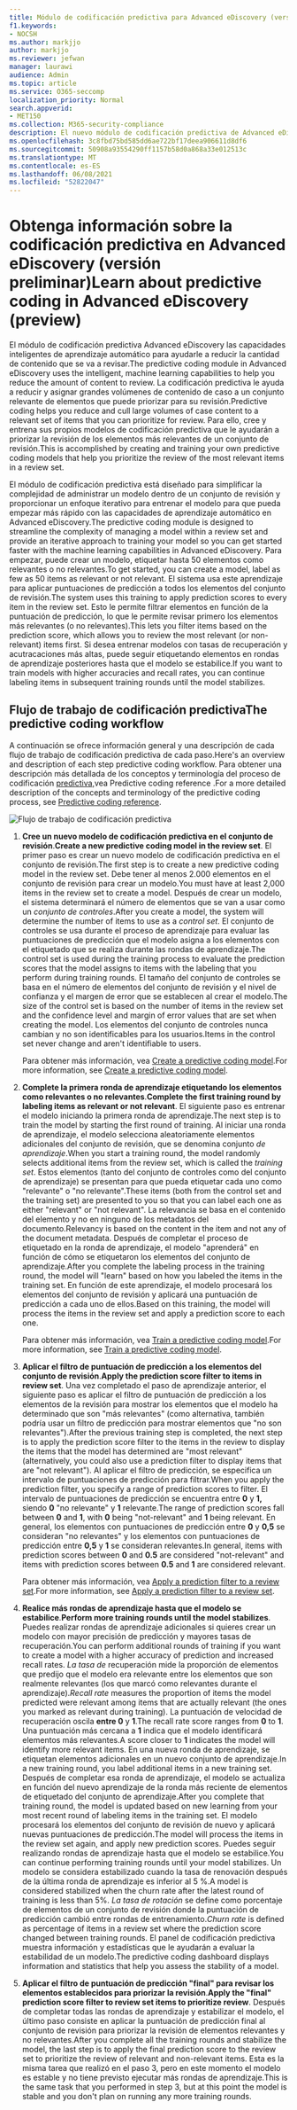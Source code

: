 ```yaml
---
title: Módulo de codificación predictiva para Advanced eDiscovery (versión preliminar)
f1.keywords:
- NOCSH
ms.author: markjjo
author: markjjo
ms.reviewer: jefwan
manager: laurawi
audience: Admin
ms.topic: article
ms.service: O365-seccomp
localization_priority: Normal
search.appverid:
- MET150
ms.collection: M365-security-compliance
description: El nuevo módulo de codificación predictiva de Advanced eDiscovery usa el aprendizaje automático para analizar elementos de un conjunto de revisión para predictiva cuáles son los elementos relevantes para su caso o investigación.
ms.openlocfilehash: 3c8fbd75bd585dd6ae722bf17deea906611d8df6
ms.sourcegitcommit: 50908a93554290ff1157b58d0a868a33e012513c
ms.translationtype: MT
ms.contentlocale: es-ES
ms.lasthandoff: 06/08/2021
ms.locfileid: "52822047"
---
```

# <a name="learn-about-predictive-coding-in-advanced-ediscovery-preview"></a><span data-ttu-id="20a35-103">Obtenga información sobre la codificación predictiva en Advanced eDiscovery (versión preliminar)</span><span class="sxs-lookup"><span data-stu-id="20a35-103">Learn about predictive coding in Advanced eDiscovery (preview)</span></span>

<span data-ttu-id="20a35-104">El módulo de codificación predictiva Advanced eDiscovery las capacidades inteligentes de aprendizaje automático para ayudarle a reducir la cantidad de contenido que se va a revisar.</span><span class="sxs-lookup"><span data-stu-id="20a35-104">The predictive coding module in Advanced eDiscovery uses the intelligent, machine learning capabilities to help you reduce the amount of content to review.</span></span> <span data-ttu-id="20a35-105">La codificación predictiva le ayuda a reducir y asignar grandes volúmenes de contenido de caso a un conjunto relevante de elementos que puede priorizar para su revisión.</span><span class="sxs-lookup"><span data-stu-id="20a35-105">Predictive coding helps you reduce and cull large volumes of case content to a relevant set of items that you can prioritize for review.</span></span> <span data-ttu-id="20a35-106">Para ello, cree y entrena sus propios modelos de codificación predictiva que le ayudarán a priorizar la revisión de los elementos más relevantes de un conjunto de revisión.</span><span class="sxs-lookup"><span data-stu-id="20a35-106">This is accomplished by creating and training your own predictive coding models that help you prioritize the review of the most relevant items in a review set.</span></span>

<span data-ttu-id="20a35-107">El módulo de codificación predictiva está diseñado para simplificar la complejidad de administrar un modelo dentro de un conjunto de revisión y proporcionar un enfoque iterativo para entrenar el modelo para que pueda empezar más rápido con las capacidades de aprendizaje automático en Advanced eDiscovery.</span><span class="sxs-lookup"><span data-stu-id="20a35-107">The predictive coding module is designed to streamline the complexity of managing a model within a review set and provide an iterative approach to training your model so you can get started faster with the machine learning capabilities in Advanced eDiscovery.</span></span> <span data-ttu-id="20a35-108">Para empezar, puede crear un modelo, etiquetar hasta 50 elementos como relevantes o no relevantes.</span><span class="sxs-lookup"><span data-stu-id="20a35-108">To get started, you can create a model, label as few as 50 items as relevant or not relevant.</span></span> <span data-ttu-id="20a35-109">El sistema usa este aprendizaje para aplicar puntuaciones de predicción a todos los elementos del conjunto de revisión.</span><span class="sxs-lookup"><span data-stu-id="20a35-109">The system uses this training to apply prediction scores to every item in the review set.</span></span> <span data-ttu-id="20a35-110">Esto le permite filtrar elementos en función de la puntuación de predicción, lo que le permite revisar primero los elementos más relevantes (o no relevantes).</span><span class="sxs-lookup"><span data-stu-id="20a35-110">This lets you filter items based on the prediction score, which  allows you to review the most relevant (or non-relevant) items first.</span></span> <span data-ttu-id="20a35-111">Si desea entrenar modelos con tasas de recuperación y acutracaciones más altas, puede seguir etiquetando elementos en rondas de aprendizaje posteriores hasta que el modelo se estabilice.</span><span class="sxs-lookup"><span data-stu-id="20a35-111">If you want to train models with higher accuracies and recall rates, you can continue labeling items in subsequent training rounds until the model stabilizes.</span></span>  

## <a name="the-predictive-coding-workflow"></a><span data-ttu-id="20a35-112">Flujo de trabajo de codificación predictiva</span><span class="sxs-lookup"><span data-stu-id="20a35-112">The predictive coding workflow</span></span>

<span data-ttu-id="20a35-113">A continuación se ofrece información general y una descripción de cada flujo de trabajo de codificación predictiva de cada paso.</span><span class="sxs-lookup"><span data-stu-id="20a35-113">Here's an overview and description of each step predictive coding workflow.</span></span> <span data-ttu-id="20a35-114">Para obtener una descripción más detallada de los conceptos y terminología del proceso de codificación [predictiva,](predictive-coding-reference.md)vea Predictive coding reference .</span><span class="sxs-lookup"><span data-stu-id="20a35-114">For a more detailed description of the concepts and terminology of the predictive coding process, see [Predictive coding reference](predictive-coding-reference.md).</span></span>

![Flujo de trabajo de codificación predictiva](..\media\PredictiveCodingWorkflow.png)

1. <span data-ttu-id="20a35-116">**Cree un nuevo modelo de codificación predictiva en el conjunto de revisión**.</span><span class="sxs-lookup"><span data-stu-id="20a35-116">**Create a new predictive coding model in the review set**.</span></span> <span data-ttu-id="20a35-117">El primer paso es crear un nuevo modelo de codificación predictiva en el conjunto de revisión.</span><span class="sxs-lookup"><span data-stu-id="20a35-117">The first step is to create a new predictive coding model in the review set.</span></span> <span data-ttu-id="20a35-118">Debe tener al menos 2.000 elementos en el conjunto de revisión para crear un modelo.</span><span class="sxs-lookup"><span data-stu-id="20a35-118">You must have at least 2,000 items in the review set to create a model.</span></span> <span data-ttu-id="20a35-119">Después de crear un modelo, el sistema determinará el número de elementos que se van a usar como un *conjunto de controles*.</span><span class="sxs-lookup"><span data-stu-id="20a35-119">After you create a model, the system will determine the number of items to use as a *control set*.</span></span> <span data-ttu-id="20a35-120">El conjunto de controles se usa durante el proceso de aprendizaje para evaluar las puntuaciones de predicción que el modelo asigna a los elementos con el etiquetado que se realiza durante las rondas de aprendizaje.</span><span class="sxs-lookup"><span data-stu-id="20a35-120">The control set is used during the training process to evaluate the prediction scores that the model assigns to items with the labeling that you perform during training rounds.</span></span> <span data-ttu-id="20a35-121">El tamaño del conjunto de controles se basa en el número de elementos del conjunto de revisión y el nivel de confianza y el margen de error que se establecen al crear el modelo.</span><span class="sxs-lookup"><span data-stu-id="20a35-121">The size of the control set is based on the number of items in the review set and the confidence level and margin of error values that are set when creating the model.</span></span> <span data-ttu-id="20a35-122">Los elementos del conjunto de controles nunca cambian y no son identificables para los usuarios.</span><span class="sxs-lookup"><span data-stu-id="20a35-122">Items in the control set never change and aren't identifiable to users.</span></span>

   <span data-ttu-id="20a35-123">Para obtener más información, vea [Create a predictive coding model](predictive-coding-create-model.md).</span><span class="sxs-lookup"><span data-stu-id="20a35-123">For more information, see [Create a predictive coding model](predictive-coding-create-model.md).</span></span>

2. <span data-ttu-id="20a35-124">**Complete la primera ronda de aprendizaje etiquetando los elementos como relevantes o no relevantes**.</span><span class="sxs-lookup"><span data-stu-id="20a35-124">**Complete the first training round by labeling items as relevant or not relevant**.</span></span> <span data-ttu-id="20a35-125">El siguiente paso es entrenar el modelo iniciando la primera ronda de aprendizaje.</span><span class="sxs-lookup"><span data-stu-id="20a35-125">The next step is to train the model by starting the first round of training.</span></span> <span data-ttu-id="20a35-126">Al iniciar una ronda de aprendizaje, el modelo selecciona aleatoriamente elementos adicionales del conjunto de revisión, que se denomina conjunto *de aprendizaje*.</span><span class="sxs-lookup"><span data-stu-id="20a35-126">When you start a training round, the model randomly selects additional items from the review set, which is called the *training set*.</span></span> <span data-ttu-id="20a35-127">Estos elementos (tanto del conjunto de controles como del conjunto de aprendizaje) se presentan para que pueda etiquetar cada uno como "relevante" o "no relevante".</span><span class="sxs-lookup"><span data-stu-id="20a35-127">These items (both from the control set and the training set) are presented to you so that you can label each one as either "relevant" or "not relevant".</span></span> <span data-ttu-id="20a35-128">La relevancia se basa en el contenido del elemento y no en ninguno de los metadatos del documento.</span><span class="sxs-lookup"><span data-stu-id="20a35-128">Relevancy is based on the content in the item and not any of the document metadata.</span></span> <span data-ttu-id="20a35-129">Después de completar el proceso de etiquetado en la ronda de aprendizaje, el modelo "aprenderá" en función de cómo se etiquetaron los elementos del conjunto de aprendizaje.</span><span class="sxs-lookup"><span data-stu-id="20a35-129">After you complete the labeling process in the training round, the model will "learn" based on how you labeled the items in the training set.</span></span> <span data-ttu-id="20a35-130">En función de este aprendizaje, el modelo procesará los elementos del conjunto de revisión y aplicará una puntuación de predicción a cada uno de ellos.</span><span class="sxs-lookup"><span data-stu-id="20a35-130">Based on this training, the model will process the items in the review set and apply a prediction score to each one.</span></span>

   <span data-ttu-id="20a35-131">Para obtener más información, vea [Train a predictive coding model](predictive-coding-train-model.md).</span><span class="sxs-lookup"><span data-stu-id="20a35-131">For more information, see [Train a predictive coding model](predictive-coding-train-model.md).</span></span>

3. <span data-ttu-id="20a35-132">**Aplicar el filtro de puntuación de predicción a los elementos del conjunto de revisión**.</span><span class="sxs-lookup"><span data-stu-id="20a35-132">**Apply the prediction score filter to items in review set**.</span></span> <span data-ttu-id="20a35-133">Una vez completado el paso de aprendizaje anterior, el siguiente paso es aplicar el filtro de puntuación de predicción a los elementos de la revisión para mostrar los elementos que el modelo ha determinado que son "más relevantes" (como alternativa, también podría usar un filtro de predicción para mostrar elementos que "no son relevantes").</span><span class="sxs-lookup"><span data-stu-id="20a35-133">After the previous training step is completed, the next step is to apply the prediction score filter to the items in the review to display the items that the model has determined are "most relevant" (alternatively, you could also use a prediction filter to display items that are "not relevant").</span></span> <span data-ttu-id="20a35-134">Al aplicar el filtro de predicción, se especifica un intervalo de puntuaciones de predicción para filtrar.</span><span class="sxs-lookup"><span data-stu-id="20a35-134">When you apply the prediction filter, you specify a range of prediction scores to filter.</span></span> <span data-ttu-id="20a35-135">El intervalo de puntuaciones de predicción se encuentra entre **0** y **1,** siendo **0** "no relevante" y **1** relevante.</span><span class="sxs-lookup"><span data-stu-id="20a35-135">The range of prediction scores fall between **0** and **1**, with **0** being "not-relevant" and **1** being relevant.</span></span> <span data-ttu-id="20a35-136">En general, los elementos con puntuaciones de predicción entre **0** y **0,5** se consideran "no relevantes" y los elementos con puntuaciones de predicción entre **0,5** y **1** se consideran relevantes.</span><span class="sxs-lookup"><span data-stu-id="20a35-136">In general, items with prediction scores between **0** and **0.5** are considered "not-relevant" and items with prediction scores between **0.5** and **1** are considered relevant.</span></span>

   <span data-ttu-id="20a35-137">Para obtener más información, vea [Apply a prediction filter to a review set](predictive-coding-apply-prediction-filter.md).</span><span class="sxs-lookup"><span data-stu-id="20a35-137">For more information, see [Apply a prediction filter to a review set](predictive-coding-apply-prediction-filter.md).</span></span>

4. <span data-ttu-id="20a35-138">**Realice más rondas de aprendizaje hasta que el modelo se estabilice**.</span><span class="sxs-lookup"><span data-stu-id="20a35-138">**Perform more training rounds until the model stabilizes**.</span></span> <span data-ttu-id="20a35-139">Puedes realizar rondas de aprendizaje adicionales si quieres crear un modelo con mayor precisión de predicción y mayores tasas de recuperación.</span><span class="sxs-lookup"><span data-stu-id="20a35-139">You can perform additional rounds of training if you want to create a model with a higher accuracy of prediction and increased recall rates.</span></span> <span data-ttu-id="20a35-140">*La tasa de* recuperación mide la proporción de elementos que predijo que el modelo era relevante entre los elementos que son realmente relevantes (los que marcó como relevantes durante el aprendizaje).</span><span class="sxs-lookup"><span data-stu-id="20a35-140">*Recall rate* measures the proportion of items the model predicted were relevant among items that are actually relevant (the ones you marked as relevant during training).</span></span> <span data-ttu-id="20a35-141">La puntuación de velocidad de recuperación oscila **entre 0** y **1**.</span><span class="sxs-lookup"><span data-stu-id="20a35-141">The recall rate score ranges from **0** to **1**.</span></span> <span data-ttu-id="20a35-142">Una puntuación más cercana a **1** indica que el modelo identificará elementos más relevantes.</span><span class="sxs-lookup"><span data-stu-id="20a35-142">A score closer to **1** indicates the model will identify more relevant items.</span></span> <span data-ttu-id="20a35-143">En una nueva ronda de aprendizaje, se etiquetan elementos adicionales en un nuevo conjunto de aprendizaje.</span><span class="sxs-lookup"><span data-stu-id="20a35-143">In a new training round, you label additional items in a new training set.</span></span> <span data-ttu-id="20a35-144">Después de completar esa ronda de aprendizaje, el modelo se actualiza en función del nuevo aprendizaje de la ronda más reciente de elementos de etiquetado del conjunto de aprendizaje.</span><span class="sxs-lookup"><span data-stu-id="20a35-144">After you complete that training round, the model is updated based on new learning from your most recent round of labeling items in the training set.</span></span> <span data-ttu-id="20a35-145">El modelo procesará los elementos del conjunto de revisión de nuevo y aplicará nuevas puntuaciones de predicción.</span><span class="sxs-lookup"><span data-stu-id="20a35-145">The model will process the items in the review set again, and apply new prediction scores.</span></span> <span data-ttu-id="20a35-146">Puedes seguir realizando rondas de aprendizaje hasta que el modelo se estabilice.</span><span class="sxs-lookup"><span data-stu-id="20a35-146">You can continue performing training rounds until your model stabilizes.</span></span> <span data-ttu-id="20a35-147">Un modelo se considera estabilizado cuando la tasa de renovación después de la última ronda de aprendizaje es inferior al 5 %.</span><span class="sxs-lookup"><span data-stu-id="20a35-147">A model is considered stabilized when the churn rate after the latest round of training is less than 5%.</span></span> <span data-ttu-id="20a35-148">*La tasa de rotación* se define como porcentaje de elementos de un conjunto de revisión donde la puntuación de predicción cambió entre rondas de entrenamiento.</span><span class="sxs-lookup"><span data-stu-id="20a35-148">*Churn rate* is defined as percentage of items in a review set where the prediction score changed between training rounds.</span></span> <span data-ttu-id="20a35-149">El panel de codificación predictiva muestra información y estadísticas que le ayudarán a evaluar la estabilidad de un modelo.</span><span class="sxs-lookup"><span data-stu-id="20a35-149">The predictive coding dashboard displays information and statistics that help you assess the stability of a model.</span></span>

5. <span data-ttu-id="20a35-150">**Aplicar el filtro de puntuación de predicción "final" para revisar los elementos establecidos para priorizar la revisión**.</span><span class="sxs-lookup"><span data-stu-id="20a35-150">**Apply the "final" prediction score filter to review set items to prioritize review**.</span></span> <span data-ttu-id="20a35-151">Después de completar todas las rondas de aprendizaje y estabilizar el modelo, el último paso consiste en aplicar la puntuación de predicción final al conjunto de revisión para priorizar la revisión de elementos relevantes y no relevantes.</span><span class="sxs-lookup"><span data-stu-id="20a35-151">After you complete all the training rounds and stabilize the model, the last step is to apply the final prediction score to the review set to prioritize the review of relevant and non-relevant items.</span></span> <span data-ttu-id="20a35-152">Esta es la misma tarea que realizó en el paso 3, pero en este momento el modelo es estable y no tiene previsto ejecutar más rondas de aprendizaje.</span><span class="sxs-lookup"><span data-stu-id="20a35-152">This is the same task that you performed in step 3, but at this point the model is stable and you don't plan on running any more training rounds.</span></span>
